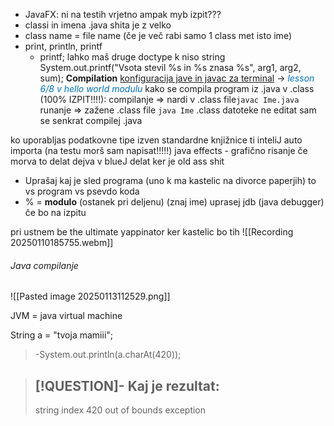- JavaFX: ni na testih vrjetno ampak myb izpit???
- classi in imena .java shita je z velko
- class name = file name (če je več rabi samo 1 class met isto ime)
- print, println, printf
	- printf; lahko maš druge doctype k niso string 
	 System.out.printf("Vsota stevil %s in %s znasa %s", arg1, arg2, sum);
**Compilation**
 [konfiguracija jave in javac za terminal](https://www.google.com/search?q=how+to+add+java+bin+to+pathg+w11&client=firefox-b-d&sca_esv=535ca4972108ea6d&sxsrf=ADLYWIJMhWOcaTMrKvOKQoOSLjATK5D47A%3A1736524561515&ei=EUOBZ7SRH_mkwPAP74rzYQ&ved=0ahUKEwj03YeNwuuKAxV5EhAIHW_FPAwQ4dUDCBA&uact=5&oq=how+to+add+java+bin+to+pathg+w11&gs_lp=Egxnd3Mtd2l6LXNlcnAiIGhvdyB0byBhZGQgamF2YSBiaW4gdG8gcGF0aGcgdzExMgcQIRigARgKSLwUUFlYhw9wAXgBkAEAmAGrAaABtgSqAQMwLjS4AQPIAQD4AQGYAgWgAtkEwgIKEAAYsAMY1gQYR8ICBhAAGBYYHsICCxAAGIAEGIYDGIoFwgIIEAAYgAQYogTCAgUQIRifBZgDAOIDBRIBMSBAiAYBkAYIkgcDMS40oAfoFA&sclient=gws-wiz-serp) -> <font color="#0070c0">*lesson 6/8 v hello world modulu*</font>
kako se compila program iz .java v .class (100% IZPIT!!!!): 
compilanje => nardi v .class file`javac Ime.java`
runanje => zažene .class file `java Ime`
.class datoteke ne editat sam se senkrat compilej .java

ko uporabljas podatkovne tipe izven standardne knjižnice ti inteliJ auto importa (na testu morš sam napisat!!!!!)
java effects - grafično risanje če morva to delat dejva v blueJ delat ker je old ass shit
- Uprašaj kaj je sled programa (uno k ma kastelic na divorce paperjih) to vs program vs psevdo koda
- % = **modulo** (ostanek pri deljenu) (znaj ime)
uprasej jdb (java debugger) če bo na izpitu

pri ustnem be the ultimate yappinator ker kastelic bo tih
![[Recording 20250110185755.webm]]


###### Java compilanje 
![[Pasted image 20250113112529.png]]

JVM = java virtual machine



String a =  "tvoja mamiii";
>-System.out.println(a.charAt(420));

> [!QUESTION]- Kaj je rezultat:
>-
>string index 420 out of bounds exception
